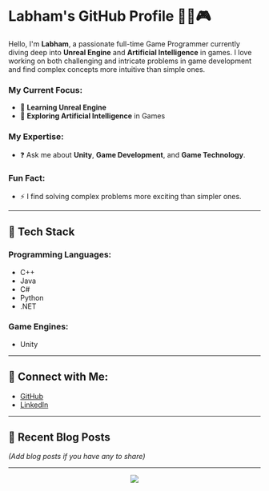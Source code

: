 # Labham's GitHub Profile 👨‍💻🎮

Hello, I'm **Labham**, a passionate full-time Game Programmer currently diving deep into **Unreal Engine** and **Artificial Intelligence** in games. I love working on both challenging and intricate problems in game development and find complex concepts more intuitive than simple ones.

### My Current Focus:
- 🌱 **Learning Unreal Engine**  
- 🚀 **Exploring Artificial Intelligence** in Games

### My Expertise:
- ❓ Ask me about **Unity**, **Game Development**, and **Game Technology**.

### Fun Fact:
- ⚡ I find solving complex problems more exciting than simpler ones.

---

## 🔧 Tech Stack

### Programming Languages:
- C++
- Java
- C#
- Python
- .NET

### Game Engines:
- Unity

---

## 🔗 Connect with Me:
- [GitHub](https://github.com/lzeio)
- [LinkedIn](https://linkedin.com/in/labhambaheti)

---

## 📜 Recent Blog Posts
*(Add blog posts if you have any to share)*

---

<div align="center">
  <img src="https://komarev.com/ghpvc/?username=lzeio&&style=flat-square" align="center" />
</div>
